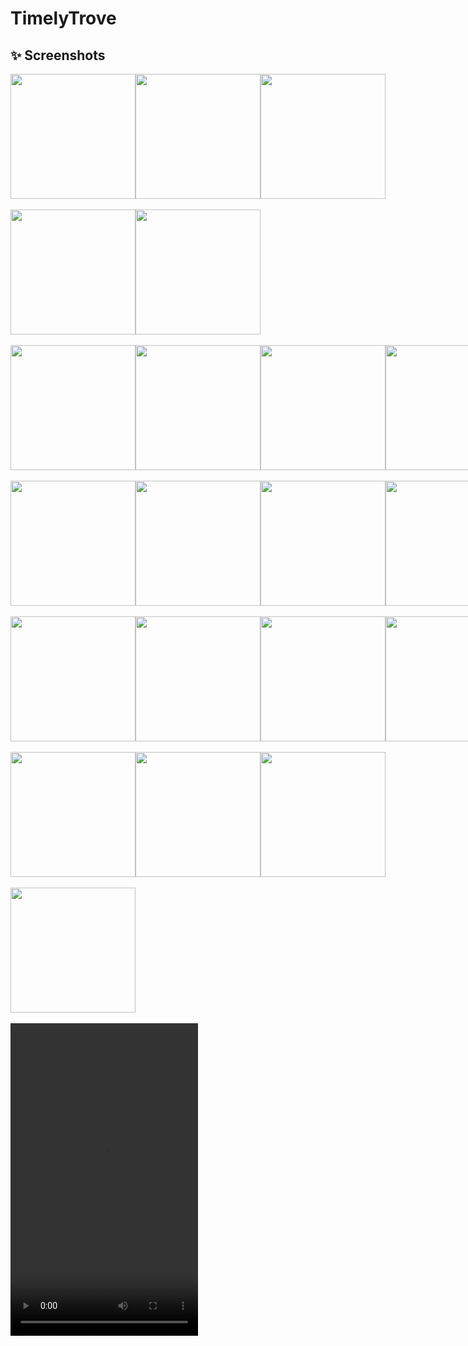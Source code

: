 # TimelyTrove
## ✨ Screenshots
<div style="display:flex;">
<img src="Screenshot/IMG-20240829-WA0014.jpg" width="200">
<img src="Screenshot/IMG-20240829-WA0015.jpg" width="200">
<img src="Screenshot/IMG-20240829-WA0016.jpg" width="200">
</div>
<br>
<div style ="display:flex;">
<img src="Screenshot/IMG-20240829-WA0017.jpg" width="200">
<img src="Screenshot/IMG-20240829-WA0018.jpg" width="200">
</div>
<br>
<div style="display:flex;">
<img src="Screenshot/IMG-20240829-WA0019.jpg" width="200">
<img src="Screenshot/IMG-20240829-WA0020.jpg" width="200">
<img src="Screenshot/IMG-20240829-WA0021.jpg" width="200">
<img src="Screenshot/IMG-20240829-WA0022.jpg" width="200">
</div>
<br>
<div style="display:flex;">
<img src="Screenshot/IMG-20240829-WA0023.jpg" width="200">
<img src="Screenshot/IMG-20240829-WA0024.jpg" width="200">
<img src="Screenshot/IMG-20240829-WA0025.jpg" width="200">
<img src="Screenshot/IMG-20240829-WA0027.jpg" width="200">
</div>
<br>
<div style="display:flex;">
<img src="Screenshot/IMG-20240829-WA0028.jpg" width="200">
<img src="Screenshot/IMG-20240829-WA0030.jpg" width="200">
<img src="Screenshot/IMG-20240829-WA0026.jpg" width="200">
<img src="Screenshot/IMG-20240829-WA0029.jpg" width="200">
</div>
<br>
<div style="display:flex;">
<img src="Screenshot/IMG-20240829-WA0031.jpg" width="200">
<img src="Screenshot/IMG-20240829-WA0033.jpg" width="200">
<img src="Screenshot/IMG-20240829-WA0034.jpg" width="200">
</div>
<br>
<div style="display:flex;">
<img src="Screenshot/IMG-20240829-WA0032.jpg" width="200">
</div>
<br>
<video width="300" height="500">
<source src="Screenshot/VID-20240829-WA0002.mp4" type="video/mp4">
</video>
